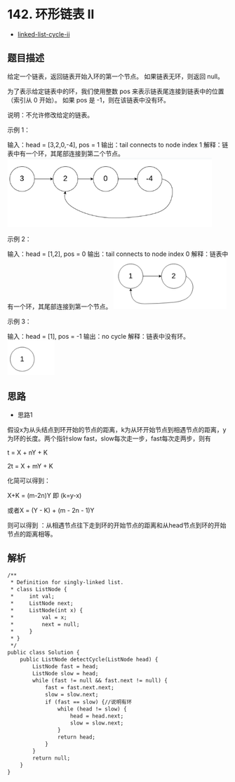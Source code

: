 # 142. 环形链表 II

- [linked-list-cycle-ii](https://leetcode-cn.com/problems/linked-list-cycle-ii/)


## 题目描述

给定一个链表，返回链表开始入环的第一个节点。 如果链表无环，则返回 null。

为了表示给定链表中的环，我们使用整数 pos 来表示链表尾连接到链表中的位置（索引从 0 开始）。 如果 pos 是 -1，则在该链表中没有环。

说明：不允许修改给定的链表。

 

示例 1：

输入：head = [3,2,0,-4], pos = 1
输出：tail connects to node index 1
解释：链表中有一个环，其尾部连接到第二个节点。
![](../../pic/2019-05-26-14-31-00.png)

示例 2：

输入：head = [1,2], pos = 0
输出：tail connects to node index 0
解释：链表中有一个环，其尾部连接到第一个节点。
![](../../pic/2019-05-26-14-31-21.png)

示例 3：

输入：head = [1], pos = -1
输出：no cycle
解释：链表中没有环。
![](../../pic/2019-05-26-14-31-36.png)

## 思路

- 思路1

假设x为从头结点到环开始的节点的距离，k为从环开始节点到相遇节点的距离，y为环的长度。两个指针slow fast，slow每次走一步，fast每次走两步，则有

t = X + nY + K

2t = X + mY + K

化简可以得到：

X+K  =  (m-2n)Y   即 (k=y-x)

或者X = (Y - K) + (m - 2n - 1)Y

则可以得到 ：从相遇节点往下走到环的开始节点的距离和从head节点到环的开始节点的距离相等。

## 解析


```
/**
 * Definition for singly-linked list.
 * class ListNode {
 *     int val;
 *     ListNode next;
 *     ListNode(int x) {
 *         val = x;
 *         next = null;
 *     }
 * }
 */
public class Solution {
    public ListNode detectCycle(ListNode head) {
        ListNode fast = head;
        ListNode slow = head;
        while (fast != null && fast.next != null) {
            fast = fast.next.next;
            slow = slow.next;
            if (fast == slow) {//说明有环
                while (head != slow) {
                    head = head.next;
                    slow = slow.next;
                }
                return head;
            }
        }
        return null;
    }
}

```
